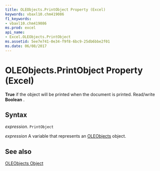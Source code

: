 ```yaml
---
title: OLEObjects.PrintObject Property (Excel)
keywords: vbaxl10.chm419086
f1_keywords:
- vbaxl10.chm419086
ms.prod: excel
api_name:
- Excel.OLEObjects.PrintObject
ms.assetid: 5ee7e741-0e34-f9f8-6bc9-25db6bbe2f01
ms.date: 06/08/2017
---
```



# OLEObjects.PrintObject Property (Excel)

 **True** if the object will be printed when the document is printed. Read/write **Boolean** .


## Syntax

 _expression_. `PrintObject`

 _expression_ A variable that represents an [OLEObjects](Excel.OLEObjects.md) object.


## See also


[OLEObjects Object](Excel.OLEObjects.md)

